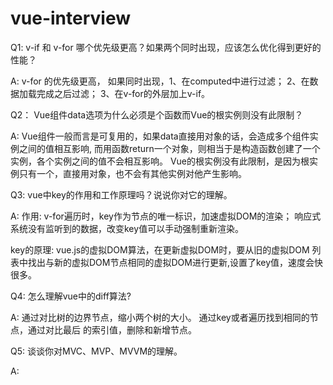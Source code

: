 # vue-interview

Q1:  v-if 和 v-for  哪个优先级更高？如果两个同时出现，应该怎么优化得到更好的性能？

A: v-for 的优先级更高， 如果同时出现，1、在computed中进行过滤； 2、在数据加载完成之后过滤； 3、在v-for的外层加上v-if。

Q2： Vue组件data选项为什么必须是个函数而Vue的根实例则没有此限制？

A: Vue组件一般而言是可复用的，如果data直接用对象的话，会造成多个组件实例之间的值相互影响,
   而用函数return一个对象，则相当于是构造函数创建了一个实例，各个实例之间的值不会相互影响。
   Vue的根实例没有此限制，是因为根实例只有一个，直接用对象，也不会有其他实例对他产生影响。

Q3:  vue中key的作用和工作原理吗？说说你对它的理解。

A: 作用:  v-for遍历时，key作为节点的唯一标识，加速虚拟DOM的渲染；
   响应式系统没有监听到的数据，改变key值可以手动强制重新渲染。

   key的原理: vue.js的虚拟DOM算法，在更新虚拟DOM时，要从旧的虚拟DOM
   列表中找出与新的虚拟DOM节点相同的虚拟DOM进行更新,设置了key值，速度会快很多。

Q4:  怎么理解vue中的diff算法?

A:  通过对比树的边界节点，缩小两个树的大小。
    通过key或者遍历找到相同的节点，通过对比最后
    的索引值，删除和新增节点。

Q5: 谈谈你对MVC、MVP、MVVM的理解。

A: 
